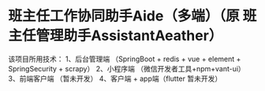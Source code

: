 # 班主任工作协同助手Aide（多端）（原 班主任管理助手AssistantAeather）
该项目所用技术：
1、后台管理端 （SpringBoot + redis + vue + element + SpringSecurity + scrapy）
2、小程序端 （微信开发者工具+npm+vant-ui）
3、前端客户端 （暂未开发）
4、客户端 + app端（flutter 暂未开发）
